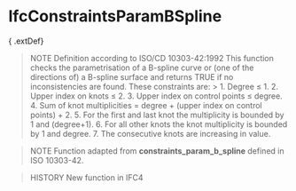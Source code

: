 # IfcConstraintsParamBSpline

{ .extDef}
> NOTE  Definition according to ISO/CD 10303-42:1992
> This function checks the parametrisation of a B-spline curve or (one of the directions of) a B-spline surface and returns TRUE if no inconsistencies are found. These constraints are: > 1. Degree &le; 1.
> 2. Upper index on knots &le; 2.
> 3. Upper index on control points &le; degree.
> 4. Sum of knot multiplicities = degree + (upper index on control points) + 2.
> 5. For the first and last knot the multiplicity is bounded by 1 and (degree+1).
> 6. For all other knots the knot multiplicity is bounded by 1 and degree.
> 7. The consecutive knots are increasing in value.

> NOTE  Function adapted from **constraints_param_b_spline** defined in ISO 10303-42.

> HISTORY  New function in IFC4
